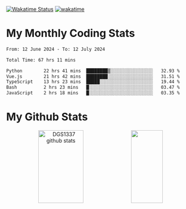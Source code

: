 [![Wakatime Status](https://github.com/noopurphalak/noopurphalak/workflows/wakatime-status-update/badge.svg)](https://github.com/noopurphalak/noopurphalak/actions/workflows/main.yml)
[![wakatime](https://wakatime.com/badge/user/80ace140-ef40-4fdd-b8ed-f3be3d2e1aea.svg)](https://wakatime.com/@80ace140-ef40-4fdd-b8ed-f3be3d2e1aea)

# My Monthly Coding Stats

<!--START_SECTION:waka-->

```txt
From: 12 June 2024 - To: 12 July 2024

Total Time: 67 hrs 11 mins

Python        22 hrs 41 mins  ████████▒░░░░░░░░░░░░░░░░   32.93 %
Vue.js        21 hrs 42 mins  ████████░░░░░░░░░░░░░░░░░   31.51 %
TypeScript    13 hrs 23 mins  █████░░░░░░░░░░░░░░░░░░░░   19.44 %
Bash          2 hrs 23 mins   █░░░░░░░░░░░░░░░░░░░░░░░░   03.47 %
JavaScript    2 hrs 18 mins   █░░░░░░░░░░░░░░░░░░░░░░░░   03.35 %
```

<!--END_SECTION:waka-->

# My Github Stats
<div style="text-align: center;">
  <img width="49%" height="195px" src="https://github-readme-stats-sigma-five.vercel.app/api?username=noopurphalak&show_icons=true&count_private=true&hide_border=true&title_color=ecf2f8&icon_color=0d1117&text_color=FFFFFF&bg_color=0d1117" alt="DGS1337 github stats" />
  <img width="41%" height="195px" src="https://github-readme-stats-sigma-five.vercel.app/api/top-langs/?username=noopurphalak&layout=compact&hide_border=true&title_color=ecf2f8&text_color=FFFFFF&bg_color=0d1117" />
</div>
